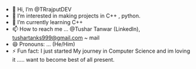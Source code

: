 - 👋 Hi, I’m @TRrajputDEV
- 👀 I’m interested in making projects in C++ , python.
- 🌱 I’m currently learning C++
- 📫 How to reach me ... @Tushar Tanwar (LinkedIn), tushartanks999@gmail.com ~ mail
- 😄 Pronouns: ... (He/Him)
- ⚡ Fun fact: I just started My journey in Computer Science and im loving it ..... want to become best of all present.

<!---
TRrajputDEV/TRrajputDEV is a ✨ special ✨ repository because its `README.md` (this file) appears on your GitHub profile.
You can click the Preview link to take a look at your changes.
--->
